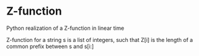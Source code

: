 # Z-function
Python realization of a Z-function in linear time

Z-function for a string s is a list of integers, such that Z[i] is the length of a common prefix between s and s[i:]
